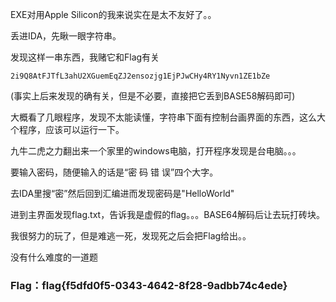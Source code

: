 EXE对用Apple Silicon的我来说实在是太不友好了。。



丢进IDA，先瞅一眼字符串。

发现这样一串东西，我赌它和Flag有关

`2i9Q8AtFJTfL3ahU2XGuemEqZJ2ensozjg1EjPJwCHy4RY1Nyvn1ZE1bZe`

(事实上后来发现的确有关，但是不必要，直接把它丢到BASE58解码即可)

大概看了几眼程序，发现不太能读懂，字符串下面有控制台画界面的东西，这么大个程序，应该可以运行一下。

九牛二虎之力翻出来一个家里的windows电脑，打开程序发现是台电脑。。。

要输入密码，随便输入的话是“密 码 错 误”四个大字。

去IDA里搜“密”然后回到汇编进而发现密码是"HelloWorld"

进到主界面发现flag.txt，告诉我是虚假的flag。。。BASE64解码后让去玩打砖块。

我很努力的玩了，但是难逃一死，发现死之后会把Flag给出。。

没有什么难度的一道题

### Flag：flag{f5dfd0f5-0343-4642-8f28-9adbb74c4ede}

